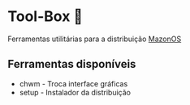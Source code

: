 # Tool-Box :satellite:
Ferramentas utilitárias para a distribuição [MazonOS](http://mazonos.com)<br>

## Ferramentas disponíveis
* chwm - Troca interface gráficas
* setup - Instalador da distribuição
